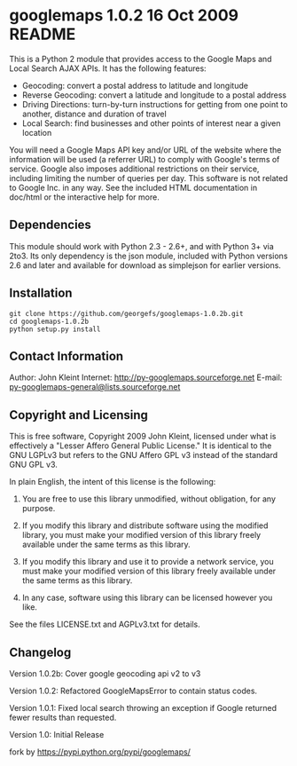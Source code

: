 googlemaps 1.0.2
16 Oct 2009
README
=================

This is a Python 2 module that provides access to the Google Maps and Local 
Search AJAX APIs.  It has the following features:

* Geocoding: convert a postal address to latitude and longitude
* Reverse Geocoding: convert a latitude and longitude to a postal address
* Driving Directions: turn-by-turn instructions for getting from one point to 
  another, distance and duration of travel
* Local Search: find businesses and other points of interest near a given 
  location  

You will need a Google Maps API key and/or URL of the website where the
information will be used (a referrer URL) to comply with Google's terms
of service.  Google also imposes additional restrictions on their
service, including limiting the number of queries per day.  This 
software is not related to Google Inc. in any way.  See the included HTML 
documentation in doc/html or the interactive help for more.


Dependencies
------------
This module should work with Python 2.3 - 2.6+, and with Python 3+ via 2to3.
Its only dependency is the json module, included with Python versions 2.6 and
later and available for download as simplejson for earlier versions.


Installation
------------

    git clone https://github.com/georgefs/googlemaps-1.0.2b.git
    cd googlemaps-1.0.2b
    python setup.py install


Contact Information
-------------------
Author: John Kleint
Internet: http://py-googlemaps.sourceforge.net
E-mail: py-googlemaps-general@lists.sourceforge.net


Copyright and Licensing
-----------------------
This is free software, Copyright 2009 John Kleint, licensed under what is
effectively a "Lesser Affero General Public License."  It is identical to
the GNU LGPLv3 but refers to the GNU Affero GPL v3 instead of the standard
GNU GPL v3.  

In plain English, the intent of this license is the following:

1. You are free to use this library unmodified, without obligation, for any 
purpose.

2. If you modify this library and distribute software using the modified
library, you must make your modified version of this library freely available 
under the same terms as this library.  

3. If you modify this library and use it to provide a network service,
you must make your modified version of this library freely available under 
the same terms as this library.  

4. In any case, software using this library can be licensed however you like.

See the files LICENSE.txt and AGPLv3.txt for details.


Changelog
---------
Version 1.0.2b:
Cover google geocoding api v2 to v3

Version 1.0.2:
Refactored GoogleMapsError to contain status codes.

Version 1.0.1:
Fixed local search throwing an exception if Google returned fewer results
than requested.

Version 1.0:
Initial Release

fork by https://pypi.python.org/pypi/googlemaps/
